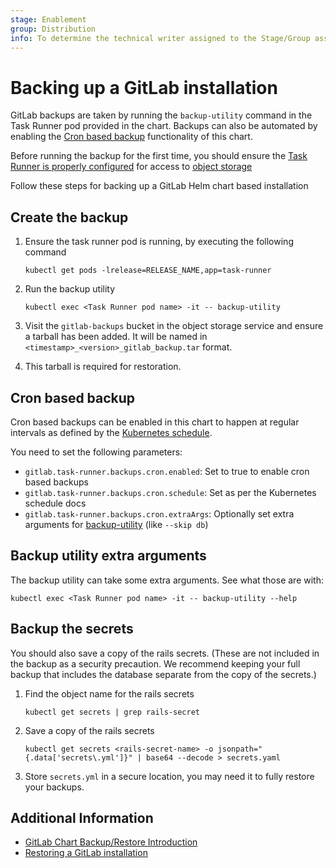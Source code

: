 ```yaml
---
stage: Enablement
group: Distribution
info: To determine the technical writer assigned to the Stage/Group associated with this page, see https://about.gitlab.com/handbook/engineering/ux/technical-writing/#designated-technical-writers
---
```


# Backing up a GitLab installation

GitLab backups are taken by running the `backup-utility` command in the Task Runner pod provided in the chart. Backups can also be automated by enabling the [Cron based backup](#cron-based-backup) functionality of this chart.

Before running the backup for the first time, you should ensure the
[Task Runner is properly configured](../charts/gitlab/task-runner/index.md#configuration)
for access to [object storage](index.md#object-storage)

Follow these steps for backing up a GitLab Helm chart based installation

## Create the backup

1. Ensure the task runner pod is running, by executing the following command

   ```shell
   kubectl get pods -lrelease=RELEASE_NAME,app=task-runner
   ```

1. Run the backup utility

   ```shell
   kubectl exec <Task Runner pod name> -it -- backup-utility
   ```

1. Visit the `gitlab-backups` bucket in the object storage service and ensure a tarball has been added. It will be named in `<timestamp>_<version>_gitlab_backup.tar` format.

1. This tarball is required for restoration.

## Cron based backup

Cron based backups can be enabled in this chart to happen at regular intervals as defined by the [Kubernetes schedule](https://kubernetes.io/docs/tasks/job/automated-tasks-with-cron-jobs/#schedule).

You need to set the following parameters:

- `gitlab.task-runner.backups.cron.enabled`: Set to true to enable cron based backups
- `gitlab.task-runner.backups.cron.schedule`: Set as per the Kubernetes schedule docs
- `gitlab.task-runner.backups.cron.extraArgs`: Optionally set extra arguments for [backup-utility](https://gitlab.com/gitlab-org/build/CNG/blob/master/gitlab-task-runner/scripts/bin/backup-utility) (like `--skip db`)

## Backup utility extra arguments

The backup utility can take some extra arguments. See what those are with:

```shell
kubectl exec <Task Runner pod name> -it -- backup-utility --help
```

## Backup the secrets

You should also save a copy of the rails secrets. (These are not included in the backup as a security precaution. We recommend keeping your full backup that includes the database separate from the copy of the secrets.)

1. Find the object name for the rails secrets

   ```shell
   kubectl get secrets | grep rails-secret
   ```

1. Save a copy of the rails secrets

   ```shell
   kubectl get secrets <rails-secret-name> -o jsonpath="{.data['secrets\.yml']}" | base64 --decode > secrets.yaml
   ```

1. Store `secrets.yml` in a secure location, you may need it to fully restore your backups.

## Additional Information

- [GitLab Chart Backup/Restore Introduction](index.md)
- [Restoring a GitLab installation](restore.md)
